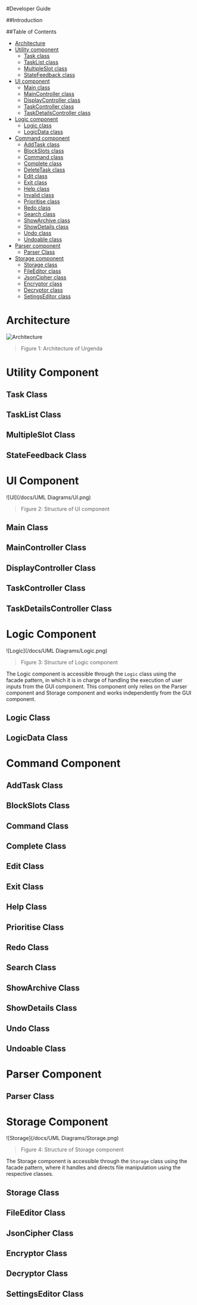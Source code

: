 #Developer Guide

##Introduction

##Table of Contents
* [Architecture](#architecture)
* [Utility component](#utility-component)
	* [Task class](#task-class)
	* [TaskList class](#tasklist-class)
	* [MultipleSlot class](#multipleslot-class)
	* [StateFeedback class](#statefeedback-class)
* [UI component](#ui-component)
	* [Main class](#main-class)
	* [MainController class](#maincontroller-class)
	* [DisplayController class](#displaycontroller-class)
	* [TaskController class](#taskcontroller-class)
	* [TaskDetailsController class](#taskdetailscontroller-class)
* [Logic component](#logic-component)
	* [Logic class](#logic-class)
	* [LogicData class](#logicdata-class)
* [Command component](#command-component)
	* [AddTask class](#addtask-class)
	* [BlockSlots class](#blockslots-class)
	* [Command class](#command-class)
	* [Complete class](#complete-class)
	* [DeleteTask class](#deletetask-class)
	* [Edit class](#edit-class)
	* [Exit class](#exit-class)
	* [Help class](#help-class)
	* [Invalid class](#invalid-class)
	* [Prioritise class](#prioritise-class)
	* [Redo class](#redo-class)
	* [Search class](#search-class)
	* [ShowArchive class](#showarchive-class)
	* [ShowDetails class](#showdetails-class)
	* [Undo class](#undo-class)
	* [Undoable class](#undoable-class)
* [Parser component](#parser-component)
	* [Parser Class](#parser-class)
* [Storage component](#storage-component)
	* [Storage class](#storage-class)
	* [FileEditor class](#fileeditor-class)
	* [JsonCipher class](#jsoncipher-class)
	* [Encryptor class](#encryptor-class)
	* [Decryptor class](#decryptor-class)
	* [SetingsEditor class](#settingseditor-class)

# Architecture
![Architecture](https://github.com/cs2103jan2016-t16-3j/main/blob/master/docs/UML%20Diagrams/Architecture%20(new).png?raw=true)
> Figure 1: Architecture of Urgenda

# Utility Component
## Task Class
## TaskList Class
## MultipleSlot Class
## StateFeedback Class
# UI Component
![UI](/docs/UML Diagrams/UI.png)
> Figure 2: Structure of UI component

## Main Class
## MainController Class
## DisplayController Class
## TaskController Class
## TaskDetailsController Class
# Logic Component
![Logic](/docs/UML Diagrams/Logic.png)
> Figure 3: Structure of Logic component

The Logic component is accessible through the `Logic` class using the facade pattern, in which it is in charge of handling the execution of user inputs from the GUI component. This component only relies on the Parser component and Storage component and works independently from the GUI component.

## Logic Class
## LogicData Class
# Command Component
## AddTask Class
## BlockSlots Class
## Command Class
## Complete Class
## Edit Class
## Exit Class
## Help Class
## Prioritise Class
## Redo Class
## Search Class
## ShowArchive Class
## ShowDetails Class
## Undo Class
## Undoable Class
# Parser Component
## Parser Class
# Storage Component
![Storage](/docs/UML Diagrams/Storage.png)
> Figure 4: Structure of Storage component

The Storage component is accessible through the `Storage` class using the facade pattern, where it handles and directs file manipulation using the respective classes. 
## Storage Class
## FileEditor Class
## JsonCipher Class
## Encryptor Class
## Decryptor Class
## SettingsEditor Class
